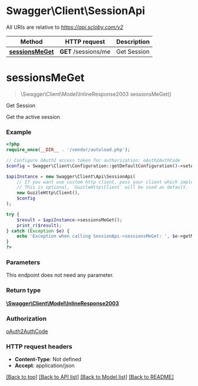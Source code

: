 # Swagger\Client\SessionApi

All URIs are relative to *https://api.scloby.com/v2*

Method | HTTP request | Description
------------- | ------------- | -------------
[**sessionsMeGet**](SessionApi.md#sessionsmeget) | **GET** /sessions/me | Get Session

# **sessionsMeGet**
> \Swagger\Client\Model\InlineResponse2003 sessionsMeGet()

Get Session

Get the active session

### Example
```php
<?php
require_once(__DIR__ . '/vendor/autoload.php');

// Configure OAuth2 access token for authorization: oAuth2AuthCode
$config = Swagger\Client\Configuration::getDefaultConfiguration()->setAccessToken('YOUR_ACCESS_TOKEN');

$apiInstance = new Swagger\Client\Api\SessionApi(
    // If you want use custom http client, pass your client which implements `GuzzleHttp\ClientInterface`.
    // This is optional, `GuzzleHttp\Client` will be used as default.
    new GuzzleHttp\Client(),
    $config
);

try {
    $result = $apiInstance->sessionsMeGet();
    print_r($result);
} catch (Exception $e) {
    echo 'Exception when calling SessionApi->sessionsMeGet: ', $e->getMessage(), PHP_EOL;
}
?>
```

### Parameters
This endpoint does not need any parameter.

### Return type

[**\Swagger\Client\Model\InlineResponse2003**](../Model/InlineResponse2003.md)

### Authorization

[oAuth2AuthCode](../../README.md#oAuth2AuthCode)

### HTTP request headers

 - **Content-Type**: Not defined
 - **Accept**: application/json

[[Back to top]](#) [[Back to API list]](../../README.md#documentation-for-api-endpoints) [[Back to Model list]](../../README.md#documentation-for-models) [[Back to README]](../../README.md)

